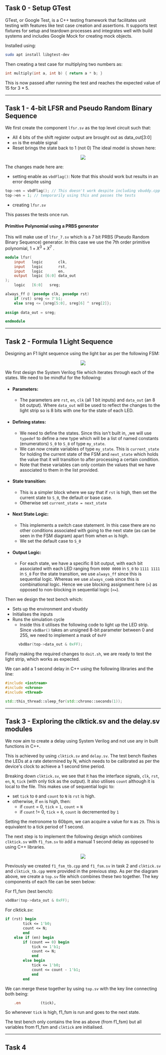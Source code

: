 ## Task 0 - Setup GTest
GTest, or Google Test, is a C++ testing framework that facilitates unit testing with features like test case creation and assertions. 
It supports test fixtures for setup and teardown processes and integrates well with build systems and includes Google Mock for creating mock objects.

Installed using:
```bash
sudo apt install libgtest-dev
```

Then creating a test case for multiplying two numbers as:
```c++
int multiply(int a, int b) { return a * b; }
```

This is now passed after running the test and reaches the expected value of 15 for 3 * 5.

---
## Task 1 - 4-bit LFSR and Pseudo Random Binary Sequence
We first create the component `lfsr.sv` as the top level circuit such that:
- All 4 bits of the shift register output are brought out as data_out[3:0]
- `en` is the enable signal
- Reset brings the state back to 1 (not 0)
The ideal model is shown here:
<p align="center"> <img src="images/lfsr.jpg" /> </p>

The changes made here are:
- setting enable as `vbdFlag()`: Note that this should work but results in an error despite using 
``` c++
top->en = vbdFlag(); // This doesn't work despite including vbuddy.cpp and creating vbuddy.cfg
top->en = 1; // temporarily using this and passes the tests
```
- creating `lfsr.sv`

This passes the tests once run.
#### Primitive Polynomial using a PRBS generator
This will make use of `lfsr_7.sv` which is a 7 bit PRBS (Pseudo Random Binary Sequence) generator. In this case we use the 7th order primitive polynomial, $1 + X^3 + X^7$ .
```verilog
module lfsr(
    input   logic       clk,
    input   logic       rst,
    input   logic       en,
    output  logic [6:0] data_out
);
    logic   [6:0]   sreg; 

always_ff @ (posedge clk, posedge rst)
    if (rst) sreg <= 7'b1;
    else sreg <= {sreg[5:0], sreg[6] ^ sreg[2]};
    
assign data_out = sreg;

endmodule
```

---
## Task 2 - Formula 1 Light Sequence

Designing an F1 light sequence using the light bar as per the following FSM:

<p align="center"> <img src="images/state_diag.jpg" /> </p>

We first design the System Verilog file which iterates through each of the states.
We need to be mindful for the following:
- #### Parameters: 
	- The parameters are `rst`, `en`, `clk` (all 1 bit inputs) and `data_out` (an 8 bit output). Where `data_out` will be used to reflect the changes to the light strip so is 8 bits with one for the state of each LED.
- #### Defining states:
	- We need to define the states. Since this isn't built in, ,we will use `typedef` to define a new type which will be a list of named constants (enumerators) `S_0` to `S_8` of type `my_state`.
	- We can now create variables of type `my_state`. This is `current_state` for holding the current state of the FSM and `next_state` which holds the value that it will transition to after processing a certain condition.
	- Note that these variables can only contain the values that we have associated to them in the list provided.
- #### State transition:
	- This is a simpler block where we say that if `rst` is high, then set the current state to `S_0`, the default or base case.
	- Otherwise set `current_state = next_state`
- #### Next State Logic:
	- This implements a switch case statement. In this case there are no other conditions associated with going to the next state (as can be seen in the FSM diagram) apart from when `en` is high.
	- We set the default case to `S_0`
- #### Output Logic:
	- For each state, we have a specific 8 bit output, with each bit associated with each LED ranging from `0000 0000` in `S_0` to `1111 1111` in `S_8`
For the state transition, we use `always_ff` since this is sequential logic.
Whereas we use `always_comb` since this is combinational logic. Hence we use blocking assignment here (`=`) as opposed to non-blocking in sequential logic (`<=`).

Then we design the test bench which:
- Sets up the environment and vbuddy
- Initialises the inputs
- Runs the simulation cycle
	- Inside this it utilises the following code to light up the LED strip. Since `vbdBar()` takes an unsigned 8-bit parameter between 0 and 255, we need to implement a mask of `0xFF`
```c++
      vbdBar(top->data_out & 0xFF);
```

Finally making the required changes to `doit.sh`, we are ready to test the light strip, which works as expected. 

We can add a 1 second delay in C++ using the following libraries and the line:
```c++
#include <iostream>
#include <chrono>
#include <thread>

std::this_thread::sleep_for(std::chrono::seconds(1));
```

---
## Task 3 - Exploring the clktick.sv and the delay.sv modules
We now aim to create a delay using System Verilog and not use any in built functions in C++.

This is achieved by using `clktick.sv` and `delay.sv`.
The test bench flashes the LEDs at a rate determined by N, which needs to be calibrated as per the device's clock to achieve a 1 second time period.

Breaking down `clktick.sv`, we see that it has the interface signals, `clk`, `rst`, `en`, `N`, `tick` (with only tick as the output).
It also utilises `count` although it is local to the file.
This makes use of sequential logic to:
- set `tick` to `0` and `count` to `N` is `rst` is high.
- otherwise, if `en` is high, then:
	- if `count` = 0, `tick` = `1`, `count` = `N`
	- if `count` != 0, `tick` = `0`, `count` is decremented by `1`

Setting the metronome to 60bpm, we can acquire a value for `N` as `29`. This is equivalent to a tick period of 1 second.

The next step is to implement the following design which combines `clktick.sv` with `f1_fsm.sv` to add a manual 1 second delay as opposed to using C++ libraries.

<p align="center"> <img src="images/f1_sequence.jpg" /> </p>

Previously we created `f1_fsm_tb.cpp` and `f1_fsm.sv` in task 2 and `clktick.sv` and `clktick_tb.cpp` were provided in the previous step.
As per the diagram above, we create a `top.sv` file which combines these two together.
The key components of each file can be seen below:

For f1_fsm (test bench):
```c++
vbdBar(top->data_out & 0xFF);
```

For clktick.sv:
```systemVerilog
if (rst) begin
        tick <= 1'b0;
        count <= N;  
        end
    else if (en) begin
        if (count == 0) begin
            tick <= 1'b1;
            count <= N;
            end
        else begin
            tick <= 1'b0;
            count <= count - 1'b1;
            end
        end
```

We can merge these together by using `top.sv`  with the key line connecting both being:
```systemverilog
    .en         (tick),
```
So whenever `tick` is high, f1_fsm is run and goes to the next state.

The test bench only contains the line as above (from f1_fsm) but all variables from f1_fsm and `clktick` are initialised.

---
## Task 4
